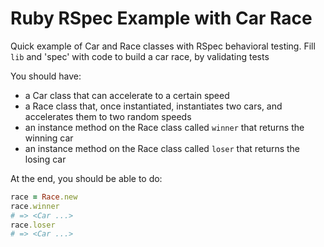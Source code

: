 # Ruby RSpec Example with Car Race
Quick example of Car and Race classes with RSpec behavioral testing.  Fill `lib` and 'spec' with code to build a car race, by validating tests

You should have:

- a Car class that can accelerate to a certain speed
- a Race class that, once instantiated, instantiates two cars, and accelerates them to two random speeds
- an instance method on the Race class called `winner` that returns the winning car
- an instance method on the Race class called `loser` that returns the losing car

At the end, you should be able to do:

```ruby
race = Race.new
race.winner
# => <Car ...>
race.loser
# => <Car ...>
```
